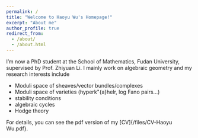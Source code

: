 ```yaml
---
permalink: /
title: "Welcome to Haoyu Wu's Homepage!"
excerpt: "About me"
author_profile: true
redirect_from: 
  - /about/
  - /about.html
---
```


I’m now a PhD student at the School of Mathematics, Fudan University, supervised by Prof. Zhiyuan Li. I mainly work on algebraic geometry and my research interests include

- Moduli space of sheaves/vector bundles/complexes
- Moduli space of varieties (hyperk\"{a}helr, log Fano pairs...)
- stability conditions
- algebraic cycles
- Hodge theory
  
For details, you can see the pdf version of my [CV]{/files/CV-Haoyu Wu.pdf}.
